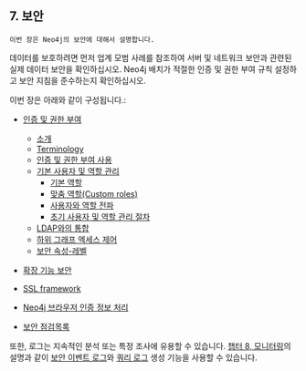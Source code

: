 
## 7. 보안

```
이번 장은 Neo4j의 보안에 대해서 설명합니다. 
```

데이터를 보호하려면 먼저 업계 모범 사례를 참조하여 서버 및 네트워크 보안과 관련된 실제 데이터 보안을 확인하십시오. Neo4j 배치가 적절한 인증 및 권한 부여 규칙 설정하고 보안 지침을 준수하는지 확인하십시오.


이번 장은 아래와 같이 구성됩니다.:

- [인증 및 권한 부여](/security/authentication-authorization.md)

	- [소개](/security/authentication-authorization/introduction.md)
	- [Terminology](/security/authentication-authorization/terminology.md)
	- [인증 및 권한 부여 사용](/security/authentication-authorization/enable.md)
	- [기본 사용자 및 역할 관리](/security/authentication-authorization/native-user-role-management.md)
	  - [기본 역할](/security/authentication-authorization/native-user-role-management/native-roles.md)
	  - [맞춤 역할(Custom roles)](/security/authentication-authorization/native-user-role-management/custom-roles.md)
	  - [사용자와 역할 전파](/security/authentication-authorization/native-user-role-management/propagate-users-and-roles.md)
	  - [초기 사용자 및 역할 관리 절차](/security/authentication-authorization/native-user-role-management/procedures.md)
	- [LDAP와의 통합](/security/authentication-authorization/ldap-integration.md)
	- [하위 그래프 엑세스 제어](/security/authentication-authorization/subgraph-access-control.md)
	- [보안 속성-레벨](/security/authentication-authorization/property-level-security.md)
- [확장 기능 보안](/security/securing-extensions.md)
- [SSL framework](/security/ssl-framework.md)
- [Neo4j 브라우저 인증 정보 처리](/security/browser.md)
- [보안 점검목록](/security/checklist.md)

또한, 로그는 지속적인 분석 또는 특정 조사에 유용할 수 있습니다. [챕터 8, 모니터링](../monitoring.md)의 설명과 같이 [보안 이벤트 로그](/monitoring/logging/security-events-logging.md)와 [쿼리 로그](/monitoring/logging/query-logging.md) 생성 기능을 사용할 수 있습니다.

